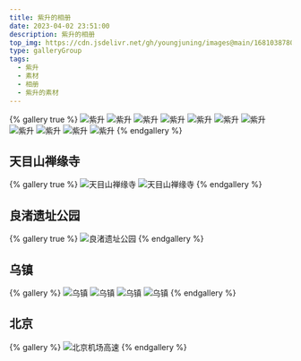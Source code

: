 ```yaml
---
title: 紫升的相册
date: 2023-04-02 23:51:00
description: 紫升的相册
top_img: https://cdn.jsdelivr.net/gh/youngjuning/images@main/1681038780175.png
type: galleryGroup
tags:
  - 紫升
  - 素材
  - 相册
  - 紫升的素材
---
```


{% gallery true %}
![紫升](https://cdn.jsdelivr.net/gh/youngjuning/images@main/1681893376601.gif)
![紫升](https://cdn.jsdelivr.net/gh/youngjuning/images@main/1681038780175.png)
![紫升](https://cdn.jsdelivr.net/gh/youngjuning/images@main/1681040185713.png)
![紫升](https://cdn.jsdelivr.net/gh/youngjuning/images@main/1681040241093.png)
![紫升](https://cdn.jsdelivr.net/gh/youngjuning/images@main/1687969324404.png)
![紫升](https://cdn.jsdelivr.net/gh/youngjuning/images@main/1742301937620.png)
![紫升](https://cdn.jsdelivr.net/gh/youngjuning/images@main/1681040178946.png)
![紫升](https://cdn.jsdelivr.net/gh/youngjuning/images@main/1681038734909.png)
![紫升](https://cdn.jsdelivr.net/gh/youngjuning/images@main/1680450445599.png)
![紫升](https://cdn.jsdelivr.net/gh/youngjuning/images@main/1680450294102.jpeg)
![紫升](https://cdn.jsdelivr.net/gh/youngjuning/images@main/1681893370544.png)
{% endgallery %}

## 天目山禅缘寺

{% gallery true %}
![天目山禅缘寺](https://cdn.jsdelivr.net/gh/youngjuning/images@main/1681037668923.png)
![天目山禅缘寺](https://cdn.jsdelivr.net/gh/youngjuning/images@main/1681037722738.png)
{% endgallery %}

## 良渚遗址公园

{% gallery true %}
![良渚遗址公园](https://cdn.jsdelivr.net/gh/youngjuning/images@main/1681037773106.png)
{% endgallery %}

## 乌镇

{% gallery %}
![乌镇](https://cdn.jsdelivr.net/gh/youngjuning/images@main/1681037921104.png)
![乌镇](https://cdn.jsdelivr.net/gh/youngjuning/images@main/1681037939527.png)
![乌镇](https://cdn.jsdelivr.net/gh/youngjuning/images@main/1681037954091.png)
![乌镇](https://cdn.jsdelivr.net/gh/youngjuning/images@main/1681037969639.png)
{% endgallery %}

## 北京

{% gallery %}
![北京机场高速](https://cdn.jsdelivr.net/gh/youngjuning/images@main/1681037844692.png)
{% endgallery %}
